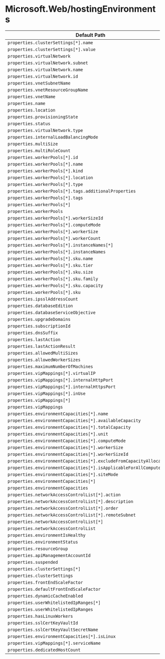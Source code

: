# Microsoft.Web/hostingEnvironments

| Default Path | Alias |
|---|---|
| `properties.clusterSettings[*].name` | `Microsoft.Web/hostingEnvironments/clusterSettings[*].name` |
| `properties.clusterSettings[*].value` | `Microsoft.Web/hostingEnvironments/clusterSettings[*].value` |
| `properties.virtualNetwork` | `Microsoft.Web/hostingEnvironments/virtualNetwork` |
| `properties.virtualNetwork.subnet` | `Microsoft.Web/hostingEnvironments/virtualNetwork.subnet` |
| `properties.virtualNetwork.name` | `Microsoft.Web/hostingEnvironments/virtualNetwork.name` |
| `properties.virtualNetwork.id` | `Microsoft.Web/hostingEnvironments/virtualNetwork.id` |
| `properties.vnetSubnetName` | `Microsoft.Web/hostingEnvironments/vnetSubnetName` |
| `properties.vnetResourceGroupName` | `Microsoft.Web/hostingEnvironments/vnetResourceGroupName` |
| `properties.vnetName` | `Microsoft.Web/hostingEnvironments/vnetName` |
| `properties.name` | `Microsoft.Web/hostingEnvironments/name` |
| `properties.location` | `Microsoft.Web/hostingEnvironments/location` |
| `properties.provisioningState` | `Microsoft.Web/hostingEnvironments/provisioningState` |
| `properties.status` | `Microsoft.Web/hostingEnvironments/status` |
| `properties.virtualNetwork.type` | `Microsoft.Web/hostingEnvironments/virtualNetwork.type` |
| `properties.internalLoadBalancingMode` | `Microsoft.Web/hostingEnvironments/internalLoadBalancingMode` |
| `properties.multiSize` | `Microsoft.Web/hostingEnvironments/multiSize` |
| `properties.multiRoleCount` | `Microsoft.Web/hostingEnvironments/multiRoleCount` |
| `properties.workerPools[*].id` | `Microsoft.Web/hostingEnvironments/workerPools[*].id` |
| `properties.workerPools[*].name` | `Microsoft.Web/hostingEnvironments/workerPools[*].name` |
| `properties.workerPools[*].kind` | `Microsoft.Web/hostingEnvironments/workerPools[*].kind` |
| `properties.workerPools[*].location` | `Microsoft.Web/hostingEnvironments/workerPools[*].location` |
| `properties.workerPools[*].type` | `Microsoft.Web/hostingEnvironments/workerPools[*].type` |
| `properties.workerPools[*].tags.additionalProperties` | `Microsoft.Web/hostingEnvironments/workerPools[*].tags.additionalProperties` |
| `properties.workerPools[*].tags` | `Microsoft.Web/hostingEnvironments/workerPools[*].tags` |
| `properties.workerPools[*]` | `Microsoft.Web/hostingEnvironments/workerPools[*]` |
| `properties.workerPools` | `Microsoft.Web/hostingEnvironments/workerPools` |
| `properties.workerPools[*].workerSizeId` | `Microsoft.Web/hostingEnvironments/workerPools[*].workerSizeId` |
| `properties.workerPools[*].computeMode` | `Microsoft.Web/hostingEnvironments/workerPools[*].computeMode` |
| `properties.workerPools[*].workerSize` | `Microsoft.Web/hostingEnvironments/workerPools[*].workerSize` |
| `properties.workerPools[*].workerCount` | `Microsoft.Web/hostingEnvironments/workerPools[*].workerCount` |
| `properties.workerPools[*].instanceNames[*]` | `Microsoft.Web/hostingEnvironments/workerPools[*].instanceNames[*]` |
| `properties.workerPools[*].instanceNames` | `Microsoft.Web/hostingEnvironments/workerPools[*].instanceNames` |
| `properties.workerPools[*].sku.name` | `Microsoft.Web/hostingEnvironments/workerPools[*].sku.name` |
| `properties.workerPools[*].sku.tier` | `Microsoft.Web/hostingEnvironments/workerPools[*].sku.tier` |
| `properties.workerPools[*].sku.size` | `Microsoft.Web/hostingEnvironments/workerPools[*].sku.size` |
| `properties.workerPools[*].sku.family` | `Microsoft.Web/hostingEnvironments/workerPools[*].sku.family` |
| `properties.workerPools[*].sku.capacity` | `Microsoft.Web/hostingEnvironments/workerPools[*].sku.capacity` |
| `properties.workerPools[*].sku` | `Microsoft.Web/hostingEnvironments/workerPools[*].sku` |
| `properties.ipsslAddressCount` | `Microsoft.Web/hostingEnvironments/ipsslAddressCount` |
| `properties.databaseEdition` | `Microsoft.Web/hostingEnvironments/databaseEdition` |
| `properties.databaseServiceObjective` | `Microsoft.Web/hostingEnvironments/databaseServiceObjective` |
| `properties.upgradeDomains` | `Microsoft.Web/hostingEnvironments/upgradeDomains` |
| `properties.subscriptionId` | `Microsoft.Web/hostingEnvironments/subscriptionId` |
| `properties.dnsSuffix` | `Microsoft.Web/hostingEnvironments/dnsSuffix` |
| `properties.lastAction` | `Microsoft.Web/hostingEnvironments/lastAction` |
| `properties.lastActionResult` | `Microsoft.Web/hostingEnvironments/lastActionResult` |
| `properties.allowedMultiSizes` | `Microsoft.Web/hostingEnvironments/allowedMultiSizes` |
| `properties.allowedWorkerSizes` | `Microsoft.Web/hostingEnvironments/allowedWorkerSizes` |
| `properties.maximumNumberOfMachines` | `Microsoft.Web/hostingEnvironments/maximumNumberOfMachines` |
| `properties.vipMappings[*].virtualIP` | `Microsoft.Web/hostingEnvironments/vipMappings[*].virtualIP` |
| `properties.vipMappings[*].internalHttpPort` | `Microsoft.Web/hostingEnvironments/vipMappings[*].internalHttpPort` |
| `properties.vipMappings[*].internalHttpsPort` | `Microsoft.Web/hostingEnvironments/vipMappings[*].internalHttpsPort` |
| `properties.vipMappings[*].inUse` | `Microsoft.Web/hostingEnvironments/vipMappings[*].inUse` |
| `properties.vipMappings[*]` | `Microsoft.Web/hostingEnvironments/vipMappings[*]` |
| `properties.vipMappings` | `Microsoft.Web/hostingEnvironments/vipMappings` |
| `properties.environmentCapacities[*].name` | `Microsoft.Web/hostingEnvironments/environmentCapacities[*].name` |
| `properties.environmentCapacities[*].availableCapacity` | `Microsoft.Web/hostingEnvironments/environmentCapacities[*].availableCapacity` |
| `properties.environmentCapacities[*].totalCapacity` | `Microsoft.Web/hostingEnvironments/environmentCapacities[*].totalCapacity` |
| `properties.environmentCapacities[*].unit` | `Microsoft.Web/hostingEnvironments/environmentCapacities[*].unit` |
| `properties.environmentCapacities[*].computeMode` | `Microsoft.Web/hostingEnvironments/environmentCapacities[*].computeMode` |
| `properties.environmentCapacities[*].workerSize` | `Microsoft.Web/hostingEnvironments/environmentCapacities[*].workerSize` |
| `properties.environmentCapacities[*].workerSizeId` | `Microsoft.Web/hostingEnvironments/environmentCapacities[*].workerSizeId` |
| `properties.environmentCapacities[*].excludeFromCapacityAllocation` | `Microsoft.Web/hostingEnvironments/environmentCapacities[*].excludeFromCapacityAllocation` |
| `properties.environmentCapacities[*].isApplicableForAllComputeModes` | `Microsoft.Web/hostingEnvironments/environmentCapacities[*].isApplicableForAllComputeModes` |
| `properties.environmentCapacities[*].siteMode` | `Microsoft.Web/hostingEnvironments/environmentCapacities[*].siteMode` |
| `properties.environmentCapacities[*]` | `Microsoft.Web/hostingEnvironments/environmentCapacities[*]` |
| `properties.environmentCapacities` | `Microsoft.Web/hostingEnvironments/environmentCapacities` |
| `properties.networkAccessControlList[*].action` | `Microsoft.Web/hostingEnvironments/networkAccessControlList[*].action` |
| `properties.networkAccessControlList[*].description` | `Microsoft.Web/hostingEnvironments/networkAccessControlList[*].description` |
| `properties.networkAccessControlList[*].order` | `Microsoft.Web/hostingEnvironments/networkAccessControlList[*].order` |
| `properties.networkAccessControlList[*].remoteSubnet` | `Microsoft.Web/hostingEnvironments/networkAccessControlList[*].remoteSubnet` |
| `properties.networkAccessControlList[*]` | `Microsoft.Web/hostingEnvironments/networkAccessControlList[*]` |
| `properties.networkAccessControlList` | `Microsoft.Web/hostingEnvironments/networkAccessControlList` |
| `properties.environmentIsHealthy` | `Microsoft.Web/hostingEnvironments/environmentIsHealthy` |
| `properties.environmentStatus` | `Microsoft.Web/hostingEnvironments/environmentStatus` |
| `properties.resourceGroup` | `Microsoft.Web/hostingEnvironments/resourceGroup` |
| `properties.apiManagementAccountId` | `Microsoft.Web/hostingEnvironments/apiManagementAccountId` |
| `properties.suspended` | `Microsoft.Web/hostingEnvironments/suspended` |
| `properties.clusterSettings[*]` | `Microsoft.Web/hostingEnvironments/clusterSettings[*]` |
| `properties.clusterSettings` | `Microsoft.Web/hostingEnvironments/clusterSettings` |
| `properties.frontEndScaleFactor` | `Microsoft.Web/hostingEnvironments/frontEndScaleFactor` |
| `properties.defaultFrontEndScaleFactor` | `Microsoft.Web/hostingEnvironments/defaultFrontEndScaleFactor` |
| `properties.dynamicCacheEnabled` | `Microsoft.Web/hostingEnvironments/dynamicCacheEnabled` |
| `properties.userWhitelistedIpRanges[*]` | `Microsoft.Web/hostingEnvironments/userWhitelistedIpRanges[*]` |
| `properties.userWhitelistedIpRanges` | `Microsoft.Web/hostingEnvironments/userWhitelistedIpRanges` |
| `properties.hasLinuxWorkers` | `Microsoft.Web/hostingEnvironments/hasLinuxWorkers` |
| `properties.sslCertKeyVaultId` | `Microsoft.Web/hostingEnvironments/sslCertKeyVaultId` |
| `properties.sslCertKeyVaultSecretName` | `Microsoft.Web/hostingEnvironments/sslCertKeyVaultSecretName` |
| `properties.environmentCapacities[*].isLinux` | `Microsoft.Web/hostingEnvironments/environmentCapacities[*].isLinux` |
| `properties.vipMappings[*].serviceName` | `Microsoft.Web/hostingEnvironments/vipMappings[*].serviceName` |
| `properties.dedicatedHostCount` | `Microsoft.Web/hostingEnvironments/dedicatedHostCount` |

